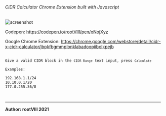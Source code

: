 ###### CIDR Calculator Chrome Extension built with Javascript

<img src="https://user-images.githubusercontent.com/30498791/151612655-7ddc39d3-c6a8-4de6-bc35-f78ca8c0e811.png" alt="screenshot"/>


Codepen: https://codepen.io/rootVIII/pen/oNojXyz

Google Chrome Extension: https://chrome.google.com/webstore/detail/cidr-x-cidr-calculator/jbpkfbgmmpibnklabadoopiibolkpejb

<pre>
  <code>
Give a valid CIDR block in the <code>CIDR Range</code> text input, press <code>Calculate</code>

Examples:

192.168.1.1/24
10.10.0.1/20
177.0.255.36/8

  </code>
</pre>

<hr>
<b>Author: rootVIII 2021</b><br>